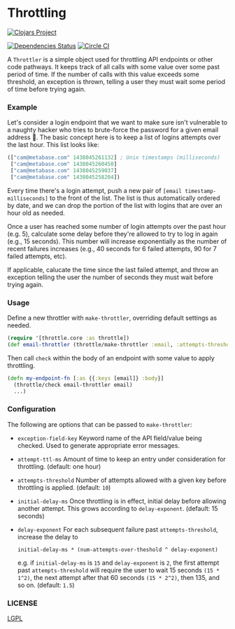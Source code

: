 # Throttling

[![Clojars Project](https://clojars.org/metabase/throttle/latest-version.svg)](http://clojars.org/metabase/throttle)

[![Dependencies Status](http://jarkeeper.com/metabase/throttle/status.png)](http://jarkeeper.com/metabase/throttle) [![Circle CI](https://circleci.com/gh/metabase/throttle.svg?style=svg)](https://circleci.com/gh/metabase/throttle)

A `Throttler` is a simple object used for throttling API endpoints or other code pathways. It keeps track of all calls with some value over some past period of time. If the number of calls with this value exceeds some threshold,
an exception is thrown, telling a user they must wait some period of time before trying again.

### Example

Let's consider a login endpoint that we want to make sure isn't vulnerable to a naughty hacker who tries to brute-force the password for a given email address :speak_no_evil:.
The basic concept here is to keep a list of logins attempts over the last hour. This list looks like:

```clojure
(["cam@metabase.com" 1438045261132] ; Unix timestamps (milliseconds)
 ["cam@metabase.com" 1438045260450]
 ["cam@metabase.com" 1438045259037]
 ["cam@metabase.com" 1438045258204])
```

Every time there's a login attempt, push a new pair of `[email timestamp-milliseconds]` to the front of the list.
The list is thus automatically ordered by date, and we can drop the portion of the list with logins that are over
an hour old as needed.

Once a user has reached some number of login attempts over the past hour (e.g. 5), calculate some delay before
they're allowed to try to log in again (e.g., 15 seconds). This number will increase exponentially as the number of
recent failures increases (e.g., 40 seconds for 6 failed attempts, 90 for 7 failed attempts, etc).

If applicable, calucate the time since the last failed attempt, and throw an exception telling the user the number
of seconds they must wait before trying again.

### Usage

Define a new throttler with `make-throttler`, overriding default settings as needed.

```clojure
(require '[throttle.core :as throttle])
(def email-throttler (throttle/make-throttler :email, :attempts-threshold 10))
```

Then call `check` within the body of an endpoint with some value to apply throttling.

```clojure
(defn my-endpoint-fn [:as {{:keys [email]} :body}]
  (throttle/check email-throttler email)
  ...)
```

### Configuration

The following are options that can be passed to `make-throttler`:

*  `exception-field-key`
    Keyword name of the API field/value being checked. Used to generate appropriate error messages.
*  `attempt-ttl-ms`
    Amount of time to keep an entry under consideration for throttling. (default: one hour)
*  `attempts-threshold`
    Number of attempts allowed with a given key before throttling is applied. (default: `10`)
*  `initial-delay-ms`
    Once throttling is in effect, initial delay before allowing another attempt. This grows according to `delay-exponent`. (default: 15 seconds)
*  `delay-exponent`
    For each subsequent failure past `attempts-threshold`, increase the delay to

    ```
    initial-delay-ms * (num-attempts-over-theshold ^ delay-exponent)
    ```

    e.g. if `initial-delay-ms` is `15` and `delay-exponent` is `2`, the first attempt past `attempts-threshold` will require the user to wait 15 seconds
    `(15 * 1^2)`, the next attempt after that 60 seconds `(15 * 2^2)`, then 135, and so on. (default: `1.5`)

### LICENSE

[LGPL](https://www.gnu.org/licenses/lgpl.txt)
